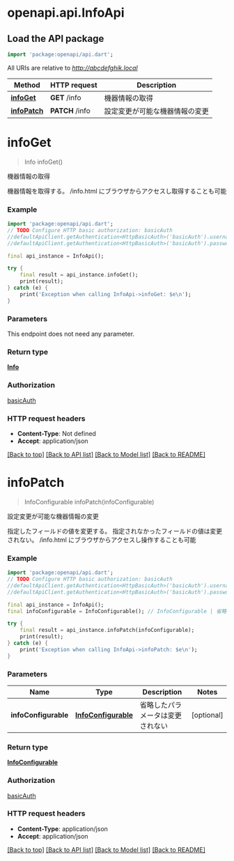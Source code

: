 # openapi.api.InfoApi

## Load the API package
```dart
import 'package:openapi/api.dart';
```

All URIs are relative to *http://abcdefghik.local*

Method | HTTP request | Description
------------- | ------------- | -------------
[**infoGet**](InfoApi.md#infoget) | **GET** /info | 機器情報の取得
[**infoPatch**](InfoApi.md#infopatch) | **PATCH** /info | 設定変更が可能な機器情報の変更


# **infoGet**
> Info infoGet()

機器情報の取得

機器情報を取得する。   /info.html にブラウザからアクセスし取得することも可能 

### Example 
```dart
import 'package:openapi/api.dart';
// TODO Configure HTTP basic authorization: basicAuth
//defaultApiClient.getAuthentication<HttpBasicAuth>('basicAuth').username = 'YOUR_USERNAME'
//defaultApiClient.getAuthentication<HttpBasicAuth>('basicAuth').password = 'YOUR_PASSWORD';

final api_instance = InfoApi();

try { 
    final result = api_instance.infoGet();
    print(result);
} catch (e) {
    print('Exception when calling InfoApi->infoGet: $e\n');
}
```

### Parameters
This endpoint does not need any parameter.

### Return type

[**Info**](Info.md)

### Authorization

[basicAuth](../README.md#basicAuth)

### HTTP request headers

 - **Content-Type**: Not defined
 - **Accept**: application/json

[[Back to top]](#) [[Back to API list]](../README.md#documentation-for-api-endpoints) [[Back to Model list]](../README.md#documentation-for-models) [[Back to README]](../README.md)

# **infoPatch**
> InfoConfigurable infoPatch(infoConfigurable)

設定変更が可能な機器情報の変更

指定したフィールドの値を変更する。   指定されなかったフィールドの値は変更されない。   /info.html にブラウザからアクセスし操作することも可能 

### Example 
```dart
import 'package:openapi/api.dart';
// TODO Configure HTTP basic authorization: basicAuth
//defaultApiClient.getAuthentication<HttpBasicAuth>('basicAuth').username = 'YOUR_USERNAME'
//defaultApiClient.getAuthentication<HttpBasicAuth>('basicAuth').password = 'YOUR_PASSWORD';

final api_instance = InfoApi();
final infoConfigurable = InfoConfigurable(); // InfoConfigurable | 省略したパラメータは変更されない

try { 
    final result = api_instance.infoPatch(infoConfigurable);
    print(result);
} catch (e) {
    print('Exception when calling InfoApi->infoPatch: $e\n');
}
```

### Parameters

Name | Type | Description  | Notes
------------- | ------------- | ------------- | -------------
 **infoConfigurable** | [**InfoConfigurable**](InfoConfigurable.md)| 省略したパラメータは変更されない | [optional] 

### Return type

[**InfoConfigurable**](InfoConfigurable.md)

### Authorization

[basicAuth](../README.md#basicAuth)

### HTTP request headers

 - **Content-Type**: application/json
 - **Accept**: application/json

[[Back to top]](#) [[Back to API list]](../README.md#documentation-for-api-endpoints) [[Back to Model list]](../README.md#documentation-for-models) [[Back to README]](../README.md)

